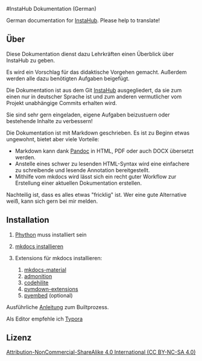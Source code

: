 #InstaHub Dokumentation (German)

German documentation for [InstaHub](https://github.com/wi-wissen/InstaHub). Please help to translate!



## Über

Diese Dokumentation dienst dazu Lehrkräften einen Überblick über InstaHub zu geben.

Es wird ein Vorschlag für das didaktische Vorgehen gemacht. Außerdem werden alle dazu benötigten Aufgaben beigefügt.

Die Dokumentation ist aus dem Git [InstaHub](https://github.com/wi-wissen/InstaHub) ausgegliedert, da sie zum einen nur in deutscher Sprache ist und zum anderen vermutlicher vom Projekt unabhängige Commits erhalten wird.

Sie sind sehr gern eingeladen, eigene Aufgaben beizustuern oder bestehende Inhalte zu verbessern! 



Die Dokumentation ist mit Markdown geschrieben. Es ist zu Beginn etwas ungewohnt, bietet aber viele Vorteile:

* Markdown kann dank [Pandoc](http://www.pandoc.org/) in HTML, PDF oder auch DOCX übersetzt werden.
* Anstelle eines schwer zu lesenden HTML-Syntax wird eine einfachere zu schreibende und lesende Annotation bereitgestellt.
* Mithilfe vom mkdocs wird lässt sich ein recht guter Workflow zur Erstellung einer aktuellen Dokumentation erstellen.

Nachteilig ist, dass es alles etwas "fricklig" ist. Wer eine gute Alternative weiß, kann sich gern bei mir melden.



## Installation

1. [Phython](https://www.python.org/) muss installiert sein

2. [mkdocs installieren](http://www.mkdocs.org/#installation)

3. Extensions für mkdocs installieren:

    1. [mkdocs-material](https://github.com/squidfunk/mkdocs-material)
    2. [admonition](https://pythonhosted.org/Markdown/extensions/admonition.html)
    3. [codehilite](https://pythonhosted.org/Markdown/extensions/code_hilite.html)
    4. [pymdown-extensions](https://facelessuser.github.io/pymdown-extensions/installation/)
    5. [pyembed](https://pyembed.github.io/usage/markdown/) (optional)

Ausführliche [Anleitung](http://www.mkdocs.org/user-guide/deploying-your-docs/) zum Builtprozess.

Als Editor empfehle ich [Typora](https://typora.io/)



## Lizenz

[Attribution-NonCommercial-ShareAlike 4.0 International (CC BY-NC-SA 4.0)](https://creativecommons.org/licenses/by-nc-sa/4.0/)